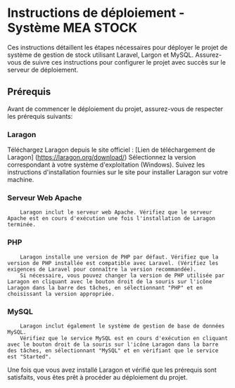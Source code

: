 # Instructions de déploiement - Système MEA STOCK
Ces instructions détaillent les étapes nécessaires pour déployer le projet de système de gestion de stock utilisant Laravel, Largon et MySQL. Assurez-vous de suivre ces instructions pour configurer le projet avec succès sur le serveur de déploiement.

## Prérequis
Avant de commencer le déploiement du projet, assurez-vous de respecter les prérequis suivants:

### Laragon
Téléchargez Laragon depuis le site officiel : [Lien de téléchargement de Laragon] (https://laragon.org/download/)
        Sélectionnez la version correspondant à votre système d'exploitation (Windows).
        Suivez les instructions d'installation fournies sur le site pour installer Laragon sur votre machine.

### Serveur Web Apache
        Laragon inclut le serveur web Apache. Vérifiez que le serveur Apache est en cours d'exécution une fois l'installation de Laragon terminée.

### PHP
        Laragon installe une version de PHP par défaut. Vérifiez que la version de PHP installée est compatible avec Laravel. (Vérifiez les exigences de Laravel pour connaître la version recommandée).
        Si nécessaire, vous pouvez changer la version de PHP utilisée par Laragon en cliquant avec le bouton droit de la souris sur l'icône Laragon dans la barre des tâches, en sélectionnant "PHP" et en choisissant la version appropriée.

 ### MySQL
        Laragon inclut également le système de gestion de base de données MySQL.
        Vérifiez que le service MySQL est en cours d'exécution en cliquant avec le bouton droit de la souris sur l'icône Laragon dans la barre des tâches, en sélectionnant "MySQL" et en vérifiant que le service est "Started".

Une fois que vous avez installé Laragon et vérifié que les prérequis sont satisfaits, vous êtes prêt à procéder au déploiement du projet.
